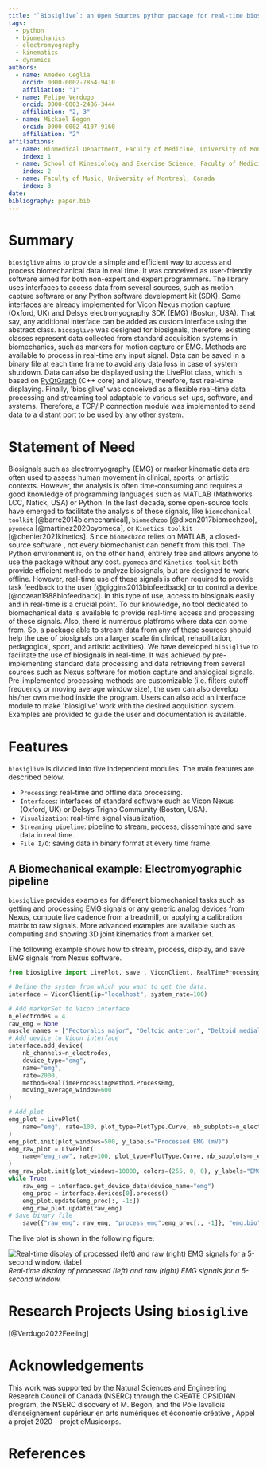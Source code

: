 ```yaml
---
title: "`Biosiglive`: an Open Sources python package for real-time biosignals processing."
tags:
  - python
  - biomechanics
  - electromyography
  - kinematics
  - dynamics
authors:
  - name: Amedeo Ceglia
    orcid: 0000-0002-7854-9410
    affiliation: "1"
  - name: Felipe Verdugo
    orcid: 0000-0003-2486-3444
    affiliation: "2, 3"
  - name: Mickael Begon
    orcid: 0000-0002-4107-9160
    affiliation: "2"
affiliations:
  - name: Biomedical Department, Faculty of Medicine, University of Montreal, Canada
    index: 1
  - name: School of Kinesiology and Exercise Science, Faculty of Medicine, University of Montreal, Canada
    index: 2
  - name: Faculty of Music, University of Montreal, Canada
    index: 3
date: 
bibliography: paper.bib
---
```


# Summary
`biosiglive` aims to provide a simple and efficient way to access and process biomechanical data in real time.
It was conceived as user-friendly software aimed for both non-expert and expert programmers.
The library uses interfaces to access data from several sources, such as motion capture software or any Python software development kit (SDK).
Some interfaces are already implemented for Vicon Nexus motion capture (Oxford, UK) and Delsys electromyography SDK (EMG) (Boston, USA). 
That say, any additional interface can be added as custom interface using the abstract class.
`biosiglive` was designed for biosignals, therefore, existing classes represent data collected from standard acquisition systems in biomechanics, 
such as markers for motion capture or EMG. Methods are available to process in real-time any input signal. 
Data can be saved in a binary file at each time frame to avoid any data loss in case of system shutdown. 
Data can also be displayed using the LivePlot class, which is based on [PyQtGraph](https://github.com/pyqtgraph/pyqtgraph) (C++ core) and allows, 
therefore, fast real-time displaying. 
Finally, 'biosiglive' was conceived as a flexible real-time data processing and streaming tool adaptable to various set-ups, 
software, and systems. 
Therefore, a TCP/IP connection module was implemented to send data to a distant port to be used by any other system.

# Statement of Need
Biosignals such as electromyography (EMG) or marker kinematic data are often used to assess human movement in clinical, 
sports, or artistic contexts. 
However, the analysis is often time-consuming and requires a good knowledge of programming languages such as MATLAB (Mathworks LCC, Natick, USA) or Python. 
In the last decade, some open-source tools have emerged to facilitate the analysis of these signals, like  `biomechanical toolkit` [@barre2014biomechanical], 
`biomechzoo` [@dixon2017biomechzoo], `pyomeca` [@martinez2020pyomeca], or `Kinetics toolkit` [@chenier2021kinetics]. 
Since `biomechzoo` relies on MATLAB, a closed-source software  , not every biomechanist can benefit from this tool. 
The Python environment is, on the other hand, entirely free and allows anyone to use the package without any cost. 
`pyomeca` and `Kinetics toolkit` both provide efficient methods to analyze biosignals, but are designed to work offline. 
However, real-time use of these signals is often required to provide task feedback to the user [@giggins2013biofeedback] or to control a device [@cozean1988biofeedback]. 
In this type of use, access to biosignals easily and in real-time is a crucial point. 
To our knowledge, no tool dedicated to biomechanical data is available to provide real-time access and processing of these signals. 
Also, there is numerous platfroms where data can come from. 
So, a package able to stream data from any of these sources should help the use of biosignals on a larger scale 
(in clinical, rehabilitation, pedagogical, sport, and artistic activities). 
We have developed `biosiglive` to facilitate the use of biosignals in real-time. 
It was achieved by pre-implementing standard data processing and data retrieving from several sources such as Nexus software for motion capture and analogical signals. 
Pre-implemented processing methods are customizable (i.e. filters cutoff frequency or moving average window size), the user can also develop his/her own method inside the program. 
Users can also add an interface module to make 'biosiglive' work with the desired acquisition system. 
Examples are provided to guide the user and documentation is available. 

# Features
`biosiglive` is divided into five independent modules. The main features are described below.
- `Processing`: real-time and offline data processing.
- `Interfaces`: interfaces of standard software such as Vicon Nexus (Oxford, UK) or Delsys Trigno Community  (Boston, USA).
- `Visualization`: real-time signal visualization,
- `Streaming pipeline`: pipeline to stream, process, disseminate and save data in real time.
- `File I/O`: saving data in binary format at every time frame.

## A Biomechanical example: Electromyographic pipeline
`biosiglive` provides examples for different biomechanical tasks such as getting and processing EMG signals or any generic analog devices from Nexus, 
compute live cadence from a treadmill, or applying a calibration matrix to raw signals. 
More advanced examples are available such as computing and showing 3D joint kinematics from a marker set. 

The following example shows how to stream, process, display, and save EMG signals from Nexus software.

```python
from biosiglive import LivePlot, save , ViconClient, RealTimeProcessingMethod, PlotType

# Define the system from which you want to get the data.
interface = ViconClient(ip="localhost", system_rate=100)

# Add markerSet to Vicon interface
n_electrodes = 4
raw_emg = None
muscle_names = ["Pectoralis major", "Deltoid anterior", "Deltoid medial", "Deltoid posterior"]
# Add device to Vicon interface
interface.add_device(
    nb_channels=n_electrodes,
    device_type="emg",
    name="emg",
    rate=2000,
    method=RealTimeProcessingMethod.ProcessEmg,
    moving_average_window=600
)

# Add plot
emg_plot = LivePlot(
    name="emg", rate=100, plot_type=PlotType.Curve, nb_subplots=n_electrodes, channel_names=muscle_names
)
emg_plot.init(plot_windows=500, y_labels="Processed EMG (mV)")
emg_raw_plot = LivePlot(
    name="emg_raw", rate=100, plot_type=PlotType.Curve, nb_subplots=n_electrodes, channel_names=muscle_names
)
emg_raw_plot.init(plot_windows=10000, colors=(255, 0, 0), y_labels="EMG (mV)")
while True:
    raw_emg = interface.get_device_data(device_name="emg")
    emg_proc = interface.devices[0].process()
    emg_plot.update(emg_proc[:, -1:])
    emg_raw_plot.update(raw_emg)   
# Save binary file    
    save({"raw_emg": raw_emg, "process_emg":emg_proc[:, -1]}, "emg.bio")
```

The live plot is shown in the following figure: 

![Real-time display of processed (left) and raw (right) EMG signals for a 5-second window.
\label](EMG_plot.png)
*Real-time display of processed (left) and raw (right) EMG signals for a 5-second window.*


# Research Projects Using `biosiglive`
[@Verdugo2022Feeling]

# Acknowledgements

This work was supported by the Natural Sciences and Engineering Research Council of Canada (NSERC) through the CREATE OPSIDIAN program, 
the NSERC discovery of M. Begon, 
and the Pôle lavallois d’enseignement supérieur en arts numériques et économie créative , Appel à projet 2020 - projet eMusicorps.

# References
